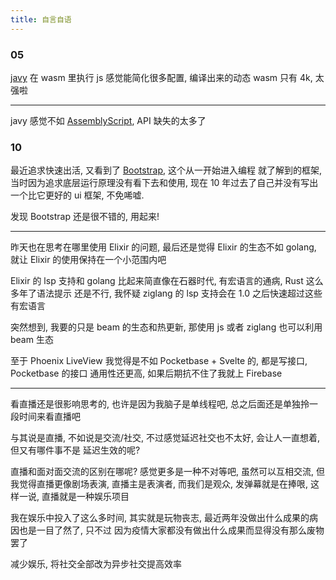 ```yaml
---
title: 自言自语
---
```


### 05

[javy](https://github.com/bytecodealliance/javy) 在 wasm 里执行 js 感觉能简化很多配置,
编译出来的动态 wasm 只有 4k, 太强啦

---

javy 感觉不如 [AssemblyScript](https://www.assemblyscript.org/), API 缺失的太多了

### 10

最近追求快速出活, 又看到了 [Bootstrap](https://getbootstrap.com/), 这个从一开始进入编程
就了解到的框架, 当时因为追求底层运行原理没有看下去和使用, 现在 10 年过去了自己并没有写出
一个比它更好的 ui 框架, 不免唏嘘.

发现 Bootstrap 还是很不错的, 用起来!

---

昨天也在思考在哪里使用 Elixir 的问题, 最后还是觉得 Elixir 的生态不如 golang,
就让 Elixir 的使用保持在一个小范围内吧

Elixir 的 lsp 支持和 golang 比起来简直像在石器时代, 有宏语言的通病, Rust 这么多年了语法提示
还是不行, 我怀疑 ziglang 的 lsp 支持会在 1.0 之后快速超过这些有宏语言

突然想到, 我要的只是 beam 的生态和热更新, 那使用 js 或者 ziglang 也可以利用 beam 生态

至于 Phoenix LiveView 我觉得是不如 Pocketbase + Svelte 的, 都是写接口, Pocketbase 的接口
通用性还更高, 如果后期抗不住了我就上 Firebase

---

看直播还是很影响思考的, 也许是因为我脑子是单线程吧, 总之后面还是单独拎一段时间来看直播吧

与其说是直播, 不如说是交流/社交, 不过感觉延迟社交也不太好, 会让人一直想着, 但又有哪件事不是
延迟生效的呢?

直播和面对面交流的区别在哪呢? 感觉更多是一种不对等吧, 虽然可以互相交流, 但我觉得直播更像剧场表演,
直播主是表演者, 而我们是观众, 发弹幕就是在捧哏, 这样一说, 直播就是一种娱乐项目

我在娱乐中投入了这么多时间, 其实就是玩物丧志, 最近两年没做出什么成果的病因也是一目了然了, 只不过
因为疫情大家都没有做出什么成果而显得没有那么废物罢了

减少娱乐, 将社交全部改为异步社交提高效率
